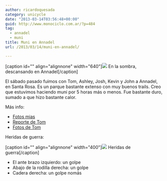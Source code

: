 ```yaml
---
author: ricardoquesada
category: unicycle
date: "2013-03-14T03:56:48+00:00"
guid: http://www.monociclo.com.ar/?p=484
tag:
  - annadel
  - muni
title: Muni en Annadel
url: /2013/03/14/muni-en-annadel/

---
```

\[caption id="" align="alignnone" width="640"\]![](https://lh4.googleusercontent.com/-DTNRkQQacA4/UT2CSbRBp8I/AAAAAAAAsSU/_sVfEOfDa18/s640/IMG_2180.JPG) En la sombra, descansando en Annadel\[/caption\]

El sábado pasado fuimos con Tom, Ashley, Josh, Kevin y John a Annadel, en Santa Rosa. Es un parque bastante extenso con muy buenos trails. Creo que estuvimos haciendo muni por 5 horas más o menos. Fue bastante duro, sumado a que hizo bastante calor.

Más info:

- [Fotos mias](https://picasaweb.google.com/111588202880883771967/Annadel20130309)
- [Reporte de Tom](http://berkeleyunicycling.org/2013/03/12/annadel-muni/)
- [Fotos de Tom](http://www.flickr.com/photos/tholub/sets/72157632978337610/)

Heridas de guerra:

\[caption id="" align="alignnone" width="400"\]![](https://lh4.googleusercontent.com/-Rud5wwg6Kvc/UUFJ6zEz6HI/AAAAAAAAscU/FKlrDvouDYw/s400/heridas-2013-03-09.jpg) Heridas de guerra\[/caption\]

- El ante brazo izquierdo: un golpe
- Abajo de la rodilla derecha: un golpe
- Cadera derecha: un golpe nomás
